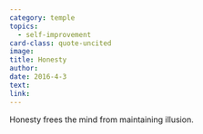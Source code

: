 ```yaml
---
category: temple
topics:
  - self-improvement
card-class: quote-uncited
image:
title: Honesty
author:
date: 2016-4-3
text:  
link:
---
```

Honesty frees the mind from maintaining illusion.
